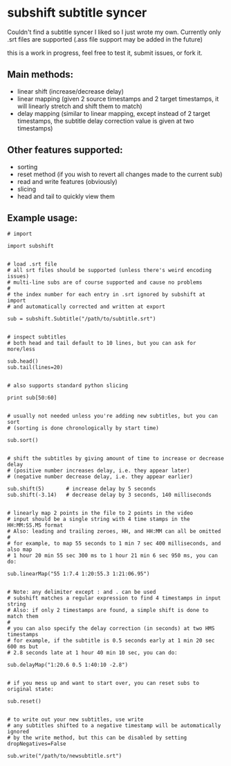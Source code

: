 # subshift subtitle syncer

Couldn't find a subtitle syncer I liked so I just wrote my own. Currently only .srt files are supported (.ass file support may be added in the future)

this is a work in progress, feel free to test it, submit issues, or fork it.

## Main methods:

 - linear shift (increase/decrease delay)
 - linear mapping (given 2 source timestamps and 2 target timestamps, it will linearly stretch and shift them to match)
 - delay mapping (similar to linear mapping, except instead of 2 target timestamps, the subtitle delay correction value is given at two timestamps)

## Other features supported:
 - sorting
 - reset method (if you wish to revert all changes made to the current sub)
 - read and write features (obviously)
 - slicing
 - head and tail to quickly view them

## Example usage:

```
# import

import subshift


# load .srt file
# all srt files should be supported (unless there's weird encoding issues)
# multi-line subs are of course supported and cause no problems
# 
# the index number for each entry in .srt ignored by subshift at import
# and automatically corrected and written at export

sub = subshift.Subtitle("/path/to/subtitle.srt")


# inspect subtitles
# both head and tail default to 10 lines, but you can ask for more/less

sub.head()
sub.tail(lines=20)


# also supports standard python slicing

print sub[50:60]


# usually not needed unless you're adding new subtitles, but you can sort
# (sorting is done chronologically by start time)

sub.sort()


# shift the subtitles by giving amount of time to increase or decrease delay
# (positive number increases delay, i.e. they appear later)
# (negative number decrease delay, i.e. they appear earlier)

sub.shift(5)       # increase delay by 5 seconds
sub.shift(-3.14)   # decrease delay by 3 seconds, 140 milliseconds


# linearly map 2 points in the file to 2 points in the video
# input should be a single string with 4 time stamps in the HH:MM:SS.MS format
# Also: leading and trailing zeroes, HH, and HH:MM can all be omitted
# 
# for example, to map 55 seconds to 1 min 7 sec 400 milliseconds, and also map
# 1 hour 20 min 55 sec 300 ms to 1 hour 21 min 6 sec 950 ms, you can do:

sub.linearMap("55 1:7.4 1:20:55.3 1:21:06.95")


# Note: any delimiter except : and . can be used
# subshift matches a regular expression to find 4 timestamps in input string
# Also: if only 2 timestamps are found, a simple shift is done to match them
# 
# you can also specify the delay correction (in seconds) at two HMS timestamps
# for example, if the subtitle is 0.5 seconds early at 1 min 20 sec 600 ms but
# 2.8 seconds late at 1 hour 40 min 10 sec, you can do:

sub.delayMap("1:20.6 0.5 1:40:10 -2.8")


# if you mess up and want to start over, you can reset subs to original state:

sub.reset()


# to write out your new subtitles, use write
# any subtitles shifted to a negative timestamp will be automatically ignored
# by the write method, but this can be disabled by setting dropNegatives=False

sub.write("/path/to/newsubtitle.srt")

```
